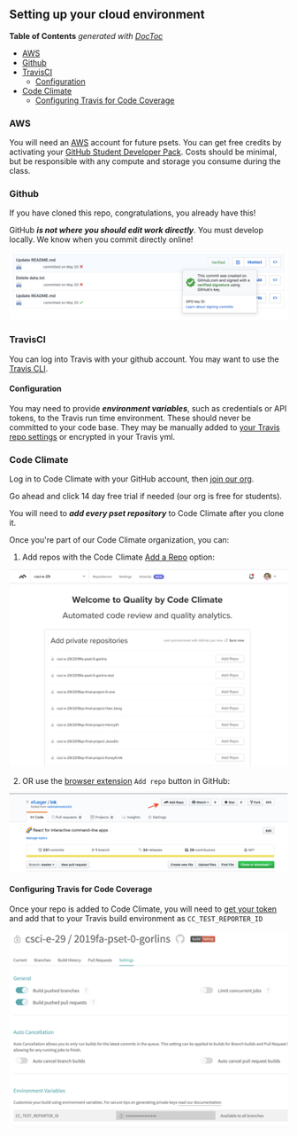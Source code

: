 ## Setting up your cloud environment

<!-- START doctoc generated TOC please keep comment here to allow auto update -->
<!-- DON'T EDIT THIS SECTION, INSTEAD RE-RUN doctoc TO UPDATE -->
**Table of Contents**  *generated with [DocToc](https://github.com/thlorenz/doctoc)*

- [AWS](#aws)
- [Github](#github)
- [TravisCI](#travisci)
  - [Configuration](#configuration)
- [Code Climate](#code-climate)
  - [Configuring Travis for Code Coverage](#configuring-travis-for-code-coverage)

<!-- END doctoc generated TOC please keep comment here to allow auto update -->

### AWS

You will need an [AWS](https://aws.amazon.com/account/) account for future
psets.  You can get free credits by activating your [GitHub Student Developer
Pack](https://education.github.com/pack).  Costs should be minimal, but be
responsible with any compute and storage you consume during the class.

### Github

If you have cloned this repo, congratulations, you already have this!

GitHub ***is not where you should edit work directly***.  You must develop
locally.  We know when you commit directly online!

![](../img/verified.png)

### TravisCI

You can log into Travis with your github account.  You may want to use the
[Travis CLI](https://github.com/travis-ci/travis.rb).

#### Configuration

You may need to provide ***environment variables***, such as credentials or API
tokens, to the Travis run time environment.  These should never be committed to
your code base.  They may be manually added to [your Travis repo
settings](https://docs.travis-ci.com/user/environment-variables/#defining-variables-in-repository-settings)
or encrypted in your Travis yml.

### Code Climate

Log in to Code Climate with your GitHub account, then [join our
org](https://codeclimate.com/activate/f246e982a421a1aacea0b0a259afd5).

Go ahead and click 14 day free trial if needed (our org is free for students).

You will need to ***add every pset repository*** to Code Climate after you clone
it.

Once you're part of our Code Climate organization, you can:

1. Add repos with the Code Climate [Add a
Repo](https://codeclimate.com/accounts/5d43a020a5330100f30009cf/add_vcs_repo/new)
option:

![](../img/add_repo.png)

2. OR use the [browser extension](https://codeclimate.com/browser-extension/)
`Add repo` button in GitHub:

![](../img/plugin.png)

#### Configuring Travis for Code Coverage
Once your repo is added to Code Climate, you will need to [get your token](https://docs.codeclimate.com/docs/finding-your-test-coverage-token) and add that to your
Travis build environment as `CC_TEST_REPORTER_ID`

![](../img/travis_env.png)
